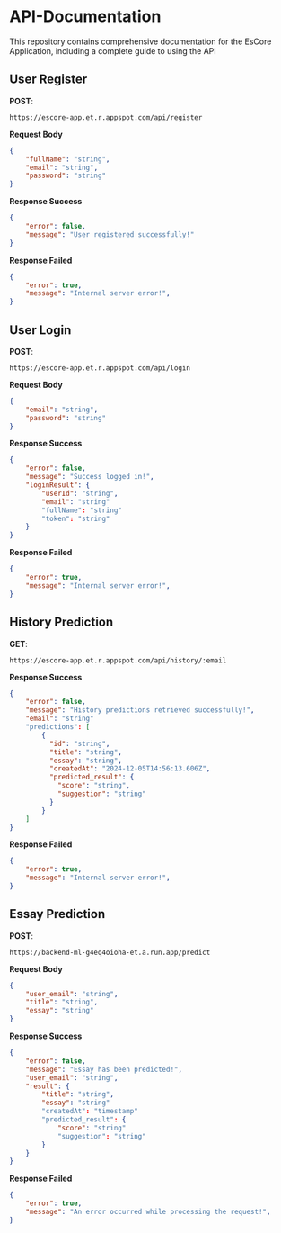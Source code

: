 # API-Documentation
This repository contains comprehensive documentation for the EsCore Application, including a complete guide to using the API

## User Register   
**POST**:
```
https://escore-app.et.r.appspot.com/api/register
``` 

**Request Body**
```json
{
    "fullName": "string",
    "email": "string",
    "password": "string"
}
```

**Response Success**
```json
{
    "error": false,
    "message": "User registered successfully!"
}
```

**Response Failed**

```json
{ 
    "error": true,
    "message": "Internal server error!",
}
```

## User Login   
**POST**:
```
https://escore-app.et.r.appspot.com/api/login
```  

**Request Body**
```json
{
    "email": "string",
    "password": "string"
}
```

**Response Success**
```json
{
    "error": false,
    "message": "Success logged in!",
    "loginResult": {
        "userId": "string",
        "email": "string"
        "fullName": "string"
        "token": "string"
    }
}
```

**Response Failed**

```json
{ 
    "error": true,
    "message": "Internal server error!",
}
```

## History Prediction   
**GET**:
```
https://escore-app.et.r.appspot.com/api/history/:email
```  

**Response Success**
```json
{
    "error": false,
    "message": "History predictions retrieved successfully!",
    "email": "string"
    "predictions": [
        {
          "id": "string",
          "title": "string",
          "essay": "string",
          "createdAt": "2024-12-05T14:56:13.606Z",
          "predicted_result": {
            "score": "string",
            "suggestion": "string"
          }
        }
    ]
}
```

**Response Failed**

```json
{ 
    "error": true,
    "message": "Internal server error!",
}
```

## Essay Prediction   
**POST**:
```
https://backend-ml-g4eq4oioha-et.a.run.app/predict
```

**Request Body**
```json
{
    "user_email": "string",
    "title": "string",
    "essay": "string"
}
```

**Response Success**
```json
{
    "error": false,
    "message": "Essay has been predicted!",
    "user_email": "string",
    "result": {
        "title": "string",
        "essay": "string"
        "createdAt": "timestamp"
        "predicted_result": {
            "score": "string"
            "suggestion": "string"
        }
    }
}
```

**Response Failed**

```json
{ 
    "error": true,
    "message": "An error occurred while processing the request!",
}
```



